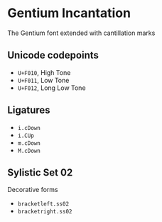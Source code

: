 # Gentium Incantation

The Gentium font extended with cantillation marks

## Unicode codepoints

- `U+F010`, High Tone
- `U+F011`, Low Tone
- `U+F012`, Long Low Tone

## Ligatures

- `i.cDown`
- `i.CUp`
- `m.cDown`
- `M.cDown`

## Sylistic Set 02

Decorative forms

- `bracketleft.ss02`
- `bracketright.ss02`

